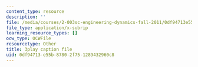```yaml
---
content_type: resource
description: ''
file: /media/courses/2-003sc-engineering-dynamics-fall-2011/0df94713e55b87802f751289432960c8_Fo-Y6kEMURk.srt
file_type: application/x-subrip
learning_resource_types: []
ocw_type: OCWFile
resourcetype: Other
title: 3play caption file
uid: 0df94713-e55b-8780-2f75-1289432960c8
---
```


